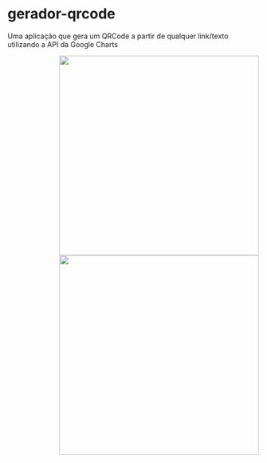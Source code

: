 # gerador-qrcode
Uma aplicação que gera um QRCode a partir de qualquer link/texto utilizando a API da Google Charts




<img src="https://i.imgur.com/kXHBbP3.png" min-width="400px" max-width="400px" width="400px" align="right">


<img src="https://i.imgur.com/JADQJM3.png" min-width="400px" max-width="400px" width="400px" align="right">

